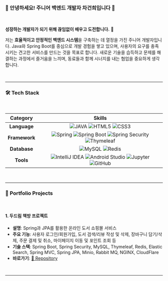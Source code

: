 ### 🌟 안녕하세요! 주니어 백엔드 개발자 차건희입니다 👋

<br>

**성장하는 개발자가 되기 위해 끊임없이 배우고 도전합니다.** 🚀

저는 **효율적이고 안정적인 백엔드 시스템**을 구축하는 데 열정을 가진 주니어 개발자입니다. Java와 Spring Boot를 중심으로 개발 경험을 쌓고 있으며, 사용자의 요구를 충족시키는 견고한 서비스를 만드는 것을 목표로 합니다. 새로운 기술을 습득하고 문제를 해결하는 과정에서 즐거움을 느끼며, 동료들과 함께 시너지를 내는 협업을 중요하게 생각합니다.

<br>

---

### 🛠️ Tech Stack

<br>

| Category | Skills |
|:---:|:---:|
| **Language** | ![JAVA](https://img.shields.io/badge/Java-000000.svg?&style=for-the-badge&logo=java&logoColor=white) ![HTML5](https://img.shields.io/badge/html5-E34F26.svg?&style=for-the-badge&logo=html5&logoColor=white) ![CSS3](https://img.shields.io/badge/css3-1572B6.svg?&style=for-the-badge&logo=css3&logoColor=white) |
| **Framework** | ![Spring](https://img.shields.io/badge/Spring-6DB33F.svg?&style=for-the-badge&logo=spring&logoColor=white) ![Spring Boot](https://img.shields.io/badge/Spring_Boot-6DB33F.svg?&style=for-the-badge&logo=springboot&logoColor=white) ![Spring Security](https://img.shields.io/badge/Spring_Security-6DB33F.svg?&style=for-the-badge&logo=springsecurity&logoColor=white) ![Thymeleaf](https://img.shields.io/badge/Thymeleaf-005F0F.svg?&style=for-the-badge&logo=thymeleaf&logoColor=white) |
| **Database** | ![MySQL](https://img.shields.io/badge/MySQL-4479A1.svg?&style=for-the-badge&logo=mysql&logoColor=white) ![Redis](https://img.shields.io/badge/Redis-DC382D.svg?&style=for-the-badge&logo=redis&logoColor=white) |
| **Tools** | ![IntelliJ IDEA](https://img.shields.io/badge/IntelliJ_IDEA-000000.svg?&style=for-the-badge&logo=intellijidea&logoColor=white) ![Android Studio](https://img.shields.io/badge/Android_Studio-3DDC84.svg?&style=for-the-badge&logo=androidstudio&logoColor=white) ![Jupyter](https://img.shields.io/badge/Jupyter-F37626.svg?&style=for-the-badge&logo=jupyter&logoColor=white) ![GitHub](https://img.shields.io/badge/GitHub-181717.svg?&style=for-the-badge&logo=github&logoColor=white) |

<br>

---

### 💼 Portfolio Projects

<br>

#### **1. 두드림 책방 프로젝트**

- **설명**: Spring과 JPA를 활용한 온라인 도서 쇼핑몰 서비스
- **주요 기능**: 사용자 로그인/회원가입, 도서 검색/리뷰 작성 및 삭제, 장바구니 담기/삭제, 주문 결제 및 취소, 마이페이지 이동 및 포인트 조회 등
- **기술 스택**: Spring Boot, Spring Security, MySQL, Thymeleaf, Redis, Elastic Search, Spring MVC, Spring JPA, Minio, Rabbit MQ, NGINX, CloudFlare
- **바로가기**: [🔗 Repository]([https://github.com/your-username/project-a](https://github.com/nhnacademy-be10-DoDream))

<br>

---
